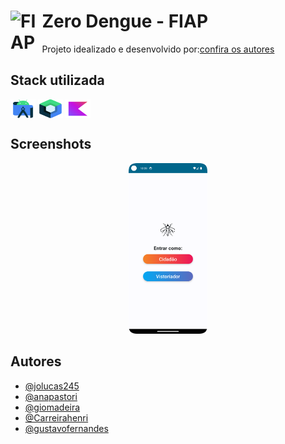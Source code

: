 
# Zero Dengue - FIAP <img align="left" width="10%" height="auto" title="FIAP" src="https://github.com/jolucas245/IMC-FIAP/assets/65248543/7fcfd37c-c033-49de-ad9a-e4adc58d92d6">

Projeto idealizado e desenvolvido por:[confira os autores](#autores)

## Stack utilizada

<img align="center" alt="Joao-AndroidStudio" height="30" title="Android Studio" width="40" src="https://raw.githubusercontent.com/devicons/devicon/master/icons/androidstudio/androidstudio-original.svg"></td>
<img align="center" alt="Joao-Compose" height="30" title="Jetpack Compose" width="40" src="https://raw.githubusercontent.com/devicons/devicon/master/icons/jetpackcompose/jetpackcompose-original.svg"></td>
<img align="center" alt="Joao-Kotlin" height="30" title="Kotlin" width="40" src="https://raw.githubusercontent.com/devicons/devicon/master/icons/kotlin/kotlin-original.svg"></td>

## Screenshots

<div align="center">
<img width="25%" height="auto" src="https://raw.githubusercontent.com/jolucas245/Zero-Dengue/master/repo-images/initial_view.png">
</div>


## Autores

- [@jolucas245](https://www.github.com/jolucas245)
- [@anapastori](https://www.github.com/anapastori)
- [@giomadeira](https://www.github.com/giomadeira)
- [@Carreirahenri](https://www.github.com/Carreirahenri)
- [@gustavofernandes](https://theuselessweb.site/ducksarethebest.com/)
